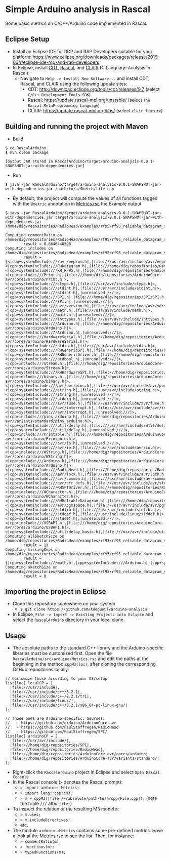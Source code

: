 # Simple Arduino analysis in Rascal

Some basic metrics on C/C++/Arduino code implemented in Rascal.

## Eclipse Setup

  - Install an Eclipse IDE for RCP and RAP Developers suitable for your platform: https://www.eclipse.org/downloads/packages/release/2019-03/r/eclipse-ide-rcp-and-rap-developers
  - In Eclipse, install [CDT](https://www.eclipse.org/cdt/), [Rascal](https://www.rascal-mpl.org/), and [CLAIR](https://github.com/cwi-swat/clair) (C Language Analysis in Rascal):
    - Navigate to `Help -> Install New Software...` and install CDT, Rascal, and CLAIR using the following update sites:
      - CDT: http://download.eclipse.org/tools/cdt/releases/9.7 (select `C/C++ Development Tools SDK`)
      - Rascal: https://update.rascal-mpl.org/unstable/ (select `The Rascal MetaProgramming Language`)
      - CLAIR: https://update.rascal-mpl.org/libs/ (select `clair_feature`)

## Building and running the project with Maven

  - Build

```
$ cd RascalArduino
$ mvn clean package

[output JAR stored in RascalArduino/target/arduino-analysis-0.0.1-SNAPSHOT-jar-with-dependencies.jar]
```

  - Run

```
$ java -jar RascalArduino/target/arduino-analysis-0.0.1-SNAPSHOT-jar-with-dependencies.jar /path/to/a/Sketch/file.cpp
```

  - By default, the project will compute the values of all functions tagged with the `@metric` annotation in [Metrics.rsc](https://github.com/tdegueul/arduino-analysis/blob/master/RascalArduino/src/arduino/Metrics.rsc) the Example output

```
$ java -jar RascalArduino/target/arduino-analysis-0.0.1-SNAPSHOT-jar-with-dependencies.jar target/arduino-analysis-0.0.1-SNAPSHOT-jar-with-dependencies.jar /home/dig/repositories/RadioHead/examples/rf95/rf95_reliable_datagram_server/rf95_reliable_datagram_server.pde

Computing commentRatio on /home/dig/repositories/RadioHead/examples/rf95/rf95_reliable_datagram_server/rf95_reliable_datagram_server.pde...
        result = 0.6640440598
Computing includes on /home/dig/repositories/RadioHead/examples/rf95/rf95_reliable_datagram_server/rf95_reliable_datagram_server.pde...
        result = {<|cpp+systemInclude:///avr/eeprom.h|,|file:///usr/avr/include/avr/eeprom.h|>,<|cpp+systemInclude:///RHDatagram.h|,|file:///home/dig/repositories/RadioHead/RHDatagram.h|>,<|cpp+systemInclude:///RH_RF95.h|,|file:///home/dig/repositories/RadioHead/RH_RF95.h|>,<|cpp+include:///Print.h|,|file:///home/dig/repositories/ArduinoCore-avr/cores/arduino/Print.h|>,<|cpp+systemInclude:///ctype.h|,|file:///usr/avr/include/ctype.h|>,<|cpp+systemInclude:///stdint.h|,|file:///usr/avr/include/stdint.h|>,<|cpp+systemInclude:///stdint.h|,|unresolved:///|>,<|cpp+systemInclude:///SPI.h|,|file:///home/dig/repositories/SPI/SPI.h|>,<|cpp+systemInclude:///SPI.h|,|unresolved:///|>,<|cpp+systemInclude:///avr/version.h|,|file:///usr/avr/include/avr/version.h|>,<|cpp+systemInclude:///math.h|,|file:///usr/avr/include/math.h|>,<|cpp+systemInclude:///math.h|,|unresolved:///|>,<|cpp+systemInclude:///inttypes.h|,|file:///usr/avr/include/inttypes.h|>,<|cpp+systemInclude:///Arduino.h|,|file:///home/dig/repositories/ArduinoCore-avr/cores/arduino/Arduino.h|>,<|cpp+systemInclude:///Arduino.h|,|unresolved:///|>,<|cpp+include:///HardwareSerial.h|,|file:///home/dig/repositories/ArduinoCore-avr/cores/arduino/HardwareSerial.h|>,<|cpp+systemInclude:///stdio.h|,|file:///usr/avr/include/stdio.h|>,<|cpp+systemInclude:///RHGenericSPI.h|,|file:///home/dig/repositories/RadioHead/RHGenericSPI.h|>,<|cpp+systemInclude:///RHGenericDriver.h|,|file:///home/dig/repositories/RadioHead/RHGenericDriver.h|>,<|cpp+systemInclude:///stdbool.h|,|unresolved:///|>,<|cpp+include:///Stream.h|,|file:///home/dig/repositories/ArduinoCore-avr/cores/arduino/Stream.h|>,<|cpp+systemInclude:///RHHardwareSPI.h|,|file:///home/dig/repositories/RadioHead/RHHardwareSPI.h|>,<|cpp+include:///binary.h|,|file:///home/dig/repositories/ArduinoCore-avr/cores/arduino/binary.h|>,<|cpp+systemInclude:///avr/portpins.h|,|file:///usr/avr/include/avr/portpins.h|>,<|cpp+systemInclude:///string.h|,|file:///usr/avr/include/string.h|>,<|cpp+systemInclude:///string.h|,|unresolved:///|>,<|cpp+systemInclude:///stdarg.h|,|unresolved:///|>,<|cpp+systemInclude:///avr/fuse.h|,|file:///usr/avr/include/avr/fuse.h|>,<|cpp+systemInclude:///avr/interrupt.h|,|file:///usr/avr/include/avr/interrupt.h|>,<|cpp+systemInclude:///avr/interrupt.h|,|unresolved:///|>,<|cpp+include:///pins_arduino.h|,|file:///home/dig/repositories/ArduinoCore-avr/variants/standard/pins_arduino.h|>,<|cpp+systemInclude:///util/delay.h|,|file:///usr/avr/include/util/delay.h|>,<|cpp+systemInclude:///util/delay.h|,|unresolved:///|>,<|cpp+include:///Printable.h|,|file:///home/dig/repositories/ArduinoCore-avr/cores/arduino/Printable.h|>,<|cpp+systemInclude:///avr/io.h|,|unresolved:///|>,<|cpp+systemInclude:///avr/io.h|,|file:///usr/avr/include/avr/io.h|>,<|cpp+include:///WString.h|,|file:///home/dig/repositories/ArduinoCore-avr/cores/arduino/WString.h|>,<|cpp+include:///Arduino.h|,|file:///home/dig/repositories/ArduinoCore-avr/cores/arduino/Arduino.h|>,<|cpp+systemInclude:///RadioHead.h|,|file:///home/dig/repositories/RadioHead/RadioHead.h|>,<|cpp+systemInclude:///avr/lock.h|,|file:///usr/avr/include/avr/lock.h|>,<|cpp+systemInclude:///avr/common.h|,|file:///usr/avr/include/avr/common.h|>,<|cpp+systemInclude:///avr/sfr_defs.h|,|file:///usr/avr/include/avr/sfr_defs.h|>,<|cpp+systemInclude:///RHSPIDriver.h|,|file:///home/dig/repositories/RadioHead/RHSPIDriver.h|>,<|cpp+include:///WCharacter.h|,|file:///home/dig/repositories/ArduinoCore-avr/cores/arduino/WCharacter.h|>,<|cpp+systemInclude:///RHReliableDatagram.h|,|file:///home/dig/repositories/RadioHead/RHReliableDatagram.h|>,<|cpp+systemInclude:///avr/pgmspace.h|,|file:///usr/avr/include/avr/pgmspace.h|>,<|cpp+systemInclude:///stdlib.h|,|file:///usr/avr/include/stdlib.h|>,<|cpp+systemInclude:///stddef.h|,|file:///usr/include/linux/stddef.h|>,<|cpp+systemInclude:///stddef.h|,|unresolved:///|>,<|cpp+include:///USBAPI.h|,|file:///home/dig/repositories/ArduinoCore-avr/cores/arduino/USBAPI.h|>,<|cpp+systemInclude:///util/delay_basic.h|,|file:///usr/avr/include/util/delay_basic.h|>}
Computing allSketchSize on /home/dig/repositories/RadioHead/examples/rf95/rf95_reliable_datagram_server/rf95_reliable_datagram_server.pde...
        result = 13
Computing missingDeps on /home/dig/repositories/RadioHead/examples/rf95/rf95_reliable_datagram_server/rf95_reliable_datagram_server.pde...
        result = {|cpp+systemInclude:///math.h|,|cpp+systemInclude:///Arduino.h|,|cpp+systemInclude:///stdint.h|,|cpp+systemInclude:///SPI.h|,|cpp+systemInclude:///stdbool.h|,|cpp+systemInclude:///string.h|,|cpp+systemInclude:///util/delay.h|,|cpp+systemInclude:///avr/io.h|,|cpp+systemInclude:///stddef.h|,|cpp+systemInclude:///avr/interrupt.h|,|cpp+systemInclude:///stdarg.h|}
Computing sketchSize on /home/dig/repositories/RadioHead/examples/rf95/rf95_reliable_datagram_server/rf95_reliable_datagram_server.pde...
        result = 0
```

## Importing the project in Eclipse

  - Clone this repository somewhere on your system
    - `$ git clone https://github.com/tdegueul/arduino-analysis`
  - In Eclipse, `File -> Import -> Existing Projects into Eclipse` and select the `RascalArduino` directory in your local clone
 
## Usage

  - The absolute paths to the standard C++ library and the Arduino-specific libraries must be customized first. Open the file `RascalArduino/src/arduino/Metrics.rsc` and edit the paths at the beginning in the method `cppM3(loc)`, after cloning the corresponding GitHub repositories locally:
  ```
  // Customize those according to your OS/setup
  list[loc] localCP = [
    |file:///usr/include|,
    |file:///usr/include/c++/8.2.1|,
    |file:///usr/include/c++/8.2.1/tr1|,
    |file:///usr/include/linux/|,
    |file:///usr/include/c++/8.2.1/x86_64-pc-linux-gnu/|
  ];

  // Those ones are Arduino-specific. Sources:
  //   - https://github.com/arduino/ArduinoCore-avr
  //   - https://github.com/PaulStoffregen/RadioHead
  //   - https://github.com/PaulStoffregen/SPI/
  list[loc] arduinoCP = [
   	|file:///usr/avr/include/|,
   	|file:///home/dig/repositories/SPI|,
   	|file:///home/dig/repositories/RadioHead|,
   	|file:///home/dig/repositories/ArduinoCore-avr/cores/arduino|,
   	|file:///home/dig/repositories/ArduinoCore-avr/variants/standard/|
  ];
  ```
  - Right-click the `RascalArduino` project in Eclipse and select `Open Rascal Console`
  - In the Rascal console (`>` denotes the Rascal prompt):
    - `> import arduino::Metrics;`
    - `> import lang::cpp::M3;`
    - `> m = cppM3(|file:///absolute/path/to/a/cpp/File.cpp|);` (note the triple `///` after `file:`)
  - To inspect the relation of the resulting M3 model `m`:
    - `> m.uses;`
    - `> m.includeDirectives;`
    - etc.
  - The module `arduino::Metrics` contains some pre-defined metrics. Have a look at the [Metrics.rsc](RascalArduino/src/arduino/Metrics.rsc) to see the list. Then, for instance:
    - `> commentRatio(m);`
    - `> functions(m);`
    - `> typedFunctions(m);`
    
